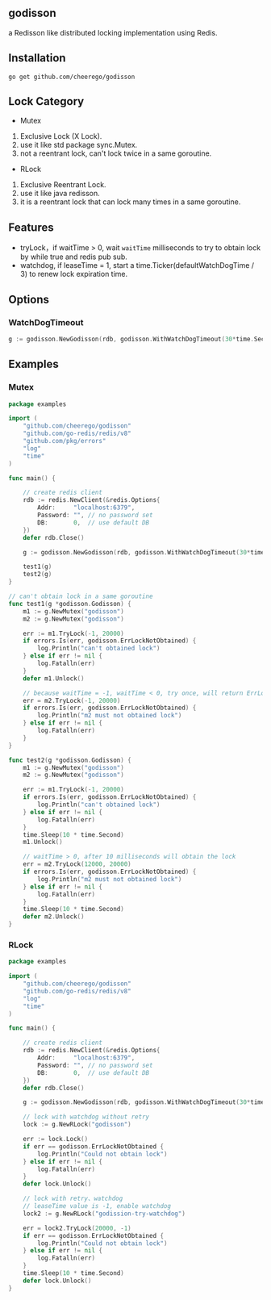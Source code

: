 ## godisson

a Redisson like distributed locking implementation using Redis.

## Installation

```shell
go get github.com/cheerego/godisson
```


## Lock Category

* Mutex
1. Exclusive Lock (X Lock).
2. use it like std package sync.Mutex.
3. not a reentrant lock, can't lock twice in a same goroutine.

* RLock
1. Exclusive Reentrant Lock.
2. use it like java redisson.
3. it is a reentrant lock that can lock many times in a same goroutine.

## Features

* tryLock，if waitTime > 0, wait `waitTime` milliseconds to try to obtain lock by while true and redis pub sub.
* watchdog, if leaseTime = 1, start a time.Ticker(defaultWatchDogTime / 3) to renew lock expiration time.

## Options

### WatchDogTimeout

```go
g := godisson.NewGodisson(rdb, godisson.WithWatchDogTimeout(30*time.Second))
```


## Examples


### Mutex 

```go
package examples

import (
	"github.com/cheerego/godisson"
	"github.com/go-redis/redis/v8"
	"github.com/pkg/errors"
	"log"
	"time"
)

func main() {

	// create redis client
	rdb := redis.NewClient(&redis.Options{
		Addr:     "localhost:6379",
		Password: "", // no password set
		DB:       0,  // use default DB
	})
	defer rdb.Close()

	g := godisson.NewGodisson(rdb, godisson.WithWatchDogTimeout(30*time.Second))

	test1(g)
	test2(g)
}

// can't obtain lock in a same goroutine
func test1(g *godisson.Godisson) {
	m1 := g.NewMutex("godisson")
	m2 := g.NewMutex("godisson")

	err := m1.TryLock(-1, 20000)
	if errors.Is(err, godisson.ErrLockNotObtained) {
		log.Println("can't obtained lock")
	} else if err != nil {
		log.Fatalln(err)
	}
	defer m1.Unlock()

	// because waitTime = -1, waitTime < 0, try once, will return ErrLockNotObtained
	err = m2.TryLock(-1, 20000)
	if errors.Is(err, godisson.ErrLockNotObtained) {
		log.Println("m2 must not obtained lock")
	} else if err != nil {
		log.Fatalln(err)
	}
}

func test2(g *godisson.Godisson) {
	m1 := g.NewMutex("godisson")
	m2 := g.NewMutex("godisson")

	err := m1.TryLock(-1, 20000)
	if errors.Is(err, godisson.ErrLockNotObtained) {
		log.Println("can't obtained lock")
	} else if err != nil {
		log.Fatalln(err)
	}
	time.Sleep(10 * time.Second)
	m1.Unlock()

	// waitTime > 0, after 10 milliseconds will obtain the lock
	err = m2.TryLock(12000, 20000)
	if errors.Is(err, godisson.ErrLockNotObtained) {
		log.Println("m2 must not obtained lock")
	} else if err != nil {
		log.Fatalln(err)
	}
	time.Sleep(10 * time.Second)
	defer m2.Unlock()
}

```


### RLock
```go
package examples

import (
	"github.com/cheerego/godisson"
	"github.com/go-redis/redis/v8"
	"log"
	"time"
)

func main() {

	// create redis client
	rdb := redis.NewClient(&redis.Options{
		Addr:     "localhost:6379",
		Password: "", // no password set
		DB:       0,  // use default DB
	})
	defer rdb.Close()

	g := godisson.NewGodisson(rdb, godisson.WithWatchDogTimeout(30*time.Second))

	// lock with watchdog without retry
	lock := g.NewRLock("godisson")

	err := lock.Lock()
	if err == godisson.ErrLockNotObtained {
		log.Println("Could not obtain lock")
	} else if err != nil {
		log.Fatalln(err)
	}
	defer lock.Unlock()

	// lock with retry、watchdog
	// leaseTime value is -1, enable watchdog
	lock2 := g.NewRLock("godission-try-watchdog")

	err = lock2.TryLock(20000, -1)
	if err == godisson.ErrLockNotObtained {
		log.Println("Could not obtain lock")
	} else if err != nil {
		log.Fatalln(err)
	}
	time.Sleep(10 * time.Second)
	defer lock.Unlock()
}

```